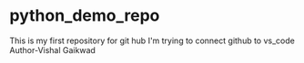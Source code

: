 # python_demo_repo
This is my first repository for git hub I'm trying to connect github to vs_code <br>
           Author-Vishal Gaikwad


